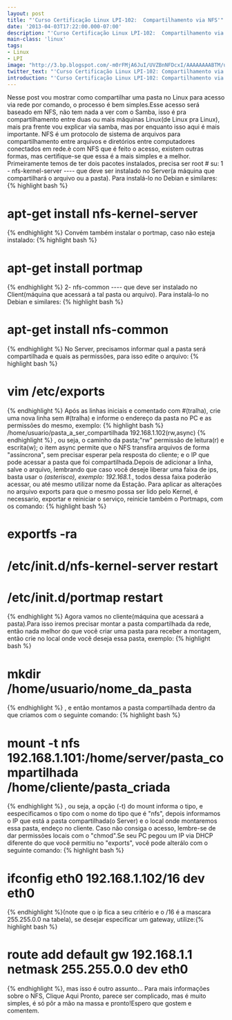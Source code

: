 ```yaml
---
layout: post
title: "'Curso Certificação Linux LPI-102:  Compartilhamento via NFS'"
date: '2013-04-03T17:22:00.000-07:00'
description: "'Curso Certificação Linux LPI-102:  Compartilhamento via NFS'"
main-class: 'linux'
tags:
- Linux
- LPI
image: "http://3.bp.blogspot.com/-m0rFMjA6JuI/UVZBnNFDcxI/AAAAAAAABTM/uEN5l-RNUdI/s72-c/nfs.jpeg"
twitter_text: "'Curso Certificação Linux LPI-102: Compartilhamento via NFS'"
introduction: "'Curso Certificação Linux LPI-102: Compartilhamento via NFS'"
---
```

Nesse post vou mostrar como compartilhar uma pasta no Linux para acesso via rede por comando, o processo é bem simples.Esse acesso será baseado em NFS, não tem nada a ver com o Samba, isso é pra compartilhamento entre duas ou mais máquinas Linux(de Linux pra Linux), mais pra frente vou explicar via samba, mas por enquanto isso aqui é mais importante.
NFS é um protocolo de sistema de arquivos para compartilhamento entre arquivos e diretórios entre computadores conectados em rede.è com NFS que é feito o acesso, existem outras formas, mas certifique-se que essa é a mais simples e a melhor.
Primeiramente temos de ter dois pacotes instalados, precisa ser root # su:
1 - nfs-kernel-server ---- que deve ser instalado no Server(a máquina que compartilhará o arquivo ou a pasta).
Para instalá-lo no Debian e similares:
{% highlight bash %}
# apt-get install nfs-kernel-server
{% endhighlight %}
Convém também instalar o portmap, caso não esteja instalado:
{% highlight bash %}
# apt-get install portmap
{% endhighlight %}
2- nfs-common ---- que deve ser instalado no Client(máquina que acessará a tal pasta ou arquivo).
Para instalá-lo no Debian e similares:
{% highlight bash %}
# apt-get install nfs-common
{% endhighlight %}
No Server, precisamos informar qual a pasta será compartilhada e quais as permissões, para isso edite o arquivo:
{% highlight bash %}
# vim /etc/exports
{% endhighlight %}
Após as linhas iniciais e comentado com #(tralha), crie uma nova linha sem #(tralha) e informe o endereço da pasta no PC e as permissões do mesmo, exemplo:
{% highlight bash %}
/home/usuario/pasta_a_ser_compartilhada 192.168.1.102(rw,async)
{% endhighlight %}
, ou seja, o caminho da pasta;"rw" permissão de leitura(r) e escrita(w); o item async permite que o NFS transfira arquivos de forma "assíncrona", sem precisar esperar pela resposta do cliente; e o IP que pode acessar a pasta que foi compartilhada.Depois de adicionar a linha, salve o arquivo, lembrando que caso você deseje liberar uma faixa de ips, basta usar o *(asterisco), exemplo: 192.168.1.*, todos dessa faixa poderão acessar, ou até mesmo utilizar nome da Estação.
Para aplicar as alterações no arquivo exports para que o mesmo possa ser lido pelo Kernel, é necessario, exportar e reiniciar o serviço, reinicie também o Portmaps, com os comando:
{% highlight bash %}
# exportfs -ra
# /etc/init.d/nfs-kernel-server restart
# /etc/init.d/portmap restart
{% endhighlight %}
Agora vamos no cliente(máquina que acessará a pasta).Para isso iremos precisar montar a pasta compartilhada da rede, então nada melhor do que você criar uma pasta para receber a montagem, então crie no local onde você deseja essa pasta, exemplo:
{% highlight bash %}
# mkdir /home/usuario/nome_da_pasta
{% endhighlight %}
, e então montamos a pasta compartilhada dentro da que criamos com o seguinte comando:
{% highlight bash %}
# mount -t nfs 192.168.1.101:/home/server/pasta_compartilhada /home/cliente/pasta_criada
{% endhighlight %} , ou seja, a opção (-t) do mount informa o tipo, e eespecificamos o tipo com o nome do tipo que é "nfs", depois informamos o IP que está a pasta compartilhada(o Server) e o local onde montaremos essa pasta, endeço no cliente.
Caso não consiga o acesso, lembre-se de dar permissões locais com o "chmod".Se seu PC pegou um IP via DHCP diferente do que você permitiu no "exports", você pode alterálo com o seguinte comando:
{% highlight bash %}
# ifconfig eth0 192.168.1.102/16 dev eth0
{% endhighlight %}(note que o ip fica a seu critério e o /16 é a mascara 255.255.0.0 na tabela), se desejar especificar um gateway, utilize:{% highlight bash %}
# route add default gw 192.168.1.1 netmask 255.255.0.0 dev eth0
{% endhighlight %},  mas isso é outro assunto...
Para mais informações sobre o NFS, Clique Aqui
Pronto, parece ser complicado, mas é muito simples, é só pôr a mão na massa e pronto!Espero que gostem e comentem.
